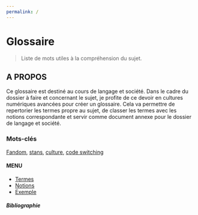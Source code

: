 ```yaml
---
permalink: /
---
```

# **Glossaire**
> Liste de mots utiles à la compréhension du sujet. 



## A PROPOS

Ce glossaire est destiné au cours de langage et société. Dans le cadre du dossier à faire et concernant le sujet, je profite de ce devoir en cultures numériques avancées pour créer un glossaire. Cela va permettre de repertorier les termes propre au sujet, de classer les termes avec les notions correspondante et servir comme document annexe pour le dossier de langage et société.


### Mots-clés

[Fandom](termes.md), [stans](termes.md), [culture](termes.md), [code switching](notions.md)



#### MENU


* [Termes](termes.md)
* [Notions](notions.md)
* [Exemple](exemple.md)



##### **Bibliographie**




